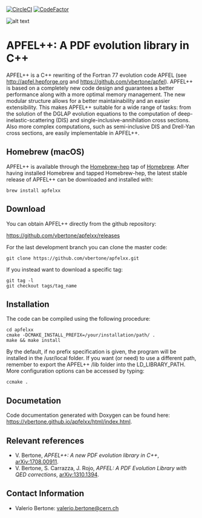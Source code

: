 [![CircleCI](https://circleci.com/gh/vbertone/apfelxx.svg?style=svg&circle-token=079509ce5a2d4da15596d7812b33dca48eec8dc7)](https://circleci.com/gh/vbertone/apfelxx)
[![CodeFactor](https://www.codefactor.io/repository/github/vbertone/apfelxx/badge)](https://www.codefactor.io/repository/github/vbertone/apfelxx)

![alt text](https://github.com/vbertone/apfelxx/raw/master/resources/logo.png "Logo APFEL")

# APFEL++: A PDF evolution library in C++
 
APFEL++ is a C++ rewriting of the Fortran 77 evolution code APFEL (see
http://apfel.hepforge.org and
https://github.com/vbertone/apfel). APFEL++ is based on a completely
new code design and guarantees a better performance along with a more
optimal memory management. The new modular structure allows for a
better maintainability and an easier extensibility. This makes APFEL++
suitable for a wide range of tasks: from the solution of the DGLAP
evolution equations to the computation of deep-inelastic-scattering
(DIS) and single-inclusive-annihilation cross sections. Also more
complex computations, such as semi-inclusive DIS and Drell-Yan cross
sections, are easily implementable in APFEL++.

## Homebrew (macOS)

APFEL++ is available through the [Homebrew-hep](https://github.com/davidchall/homebrew-hep) tap of [Homebrew](https://brew.sh). After having installed Homebrew and tapped Homebrew-hep, the latest stable release of APFEL++ can be downloaded and installed with:
```Shell
brew install apfelxx
```


## Download

You can obtain APFEL++ directly from the github repository:

https://github.com/vbertone/apfelxx/releases

For the last development branch you can clone the master code:

```Shell
git clone https://github.com/vbertone/apfelxx.git
```

If you instead want to download a specific tag:

```Shell
git tag -l
git checkout tags/tag_name
```
## Installation 

The code can be compiled using the following procedure:

```Shell
cd apfelxx
cmake -DCMAKE_INSTALL_PREFIX=/your/installation/path/ .
make && make install
```
By the default, if no prefix specification is given, the program will
be installed in the /usr/local folder. If you want (or need) to use a
different path, remember to export the APFEL++ /lib folder into the
LD_LIBRARY_PATH. More configuration options can be accessed by typing:

```Shell
ccmake .
```

## Documetation

Code documentation generated with Doxygen can be found here:
https://vbertone.github.io/apfelxx/html/index.html.

## Relevant references

- V. Bertone, *APFEL++: A new PDF evolution library in C++*, [arXiv:1708.00911](https://arxiv.org/pdf/1708.00911.pdf).
- V. Bertone, S. Carrazza, J. Rojo, *APFEL: A PDF Evolution Library with QED corrections*, [arXiv:1310.1394](http://arxiv.org/abs/arXiv:1310.1394).

## Contact Information

- Valerio Bertone: valerio.bertone@cern.ch

